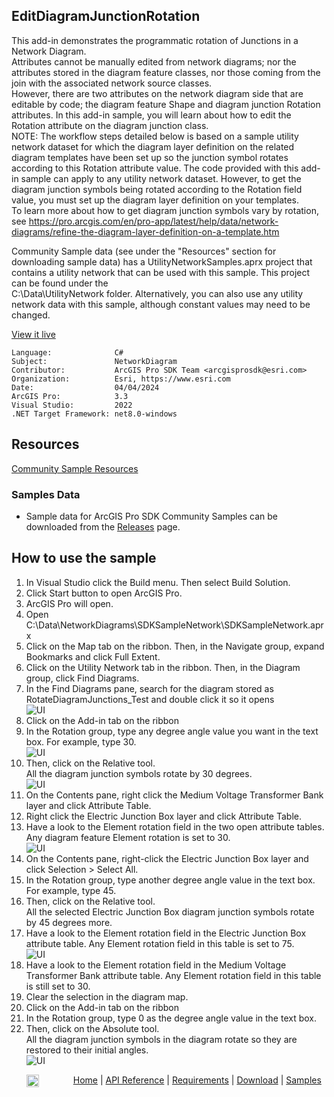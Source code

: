 ## EditDiagramJunctionRotation

<!-- TODO: Write a brief abstract explaining this sample -->
This add-in demonstrates the programmatic rotation of Junctions in a Network Diagram.  
Attributes cannot be manually edited from network diagrams; nor the attributes stored in the diagram feature classes, nor those coming from the join with the associated network source classes.  
However, there are two attributes on the network diagram side that are editable by code; the diagram feature Shape and diagram junction Rotation attributes. In this add-in sample, you will learn about how to edit the Rotation attribute on the diagram junction class.  
NOTE: The workflow steps detailed below is based on a sample utility network dataset for which the diagram layer definition on the related diagram templates have been set up so the junction symbol rotates according to this Rotation attribute value. The code provided with this add-in sample can apply to any utility network dataset. However, to get the diagram junction symbols being rotated according to the Rotation field value, you must set up the diagram layer definition on your templates.  
To learn more about how to get diagram junction symbols vary by rotation, see https://pro.arcgis.com/en/pro-app/latest/help/data/network-diagrams/refine-the-diagram-layer-definition-on-a-template.htm  
   
Community Sample data (see under the "Resources" section for downloading sample data) has a UtilityNetworkSamples.aprx  project that contains a utility network that can be used with this sample.  This project can be found under the   
C:\Data\UtilityNetwork folder. Alternatively, you can also use any utility network data with this sample, although constant  values may need to be changed.  
  


<a href="https://pro.arcgis.com/en/pro-app/sdk/" target="_blank">View it live</a>

<!-- TODO: Fill this section below with metadata about this sample-->
```
Language:              C#
Subject:               NetworkDiagram
Contributor:           ArcGIS Pro SDK Team <arcgisprosdk@esri.com>
Organization:          Esri, https://www.esri.com
Date:                  04/04/2024
ArcGIS Pro:            3.3
Visual Studio:         2022
.NET Target Framework: net8.0-windows
```

## Resources

[Community Sample Resources](https://github.com/Esri/arcgis-pro-sdk-community-samples#resources)

### Samples Data

* Sample data for ArcGIS Pro SDK Community Samples can be downloaded from the [Releases](https://github.com/Esri/arcgis-pro-sdk-community-samples/releases) page.  

## How to use the sample
<!-- TODO: Explain how this sample can be used. To use images in this section, create the image file in your sample project's screenshots folder. Use relative url to link to this image using this syntax: ![My sample Image](FacePage/SampleImage.png) -->
1. In Visual Studio click the Build menu.  Then select Build Solution.
2. Click Start button to open ArcGIS Pro.    
3. ArcGIS Pro will open.    
4. Open C:\Data\NetworkDiagrams\SDKSampleNetwork\SDKSampleNetwork.aprx  
5. Click on the Map tab on the ribbon. Then, in the Navigate group, expand Bookmarks and click Full Extent.  
6. Click on the Utility Network tab in the ribbon. Then, in the Diagram group, click Find Diagrams.  
7. In the Find Diagrams pane, search for the diagram stored as RotateDiagramJunctions_Test and double click it so it opens  
    ![UI](Screenshots/EditDiagramJunctionRotation1.png)  
8. Click on the Add-in tab on the ribbon    
9. In the Rotation group, type any degree angle value you want in the text box. For example, type 30.  
    ![UI](Screenshots/EditDiagramJunctionRotation2.png)  
10. Then, click on the Relative tool.  
 All the diagram junction symbols rotate by 30 degrees.  
    ![UI](Screenshots/EditDiagramJunctionRotation3.png)  
11. On the Contents pane, right click the Medium Voltage Transformer Bank layer and click Attribute Table.  
12. Right click the Electric Junction Box layer and click Attribute Table.  
13. Have a look to the Element rotation field in the two open attribute tables. Any diagram feature Element rotation is set to 30.  
    ![UI](Screenshots/EditDiagramJunctionRotation4.png)  
14. On the Contents pane, right-click the Electric Junction Box layer and click Selection > Select All.  
15. In the Rotation group, type another degree angle value in the text box. For example, type 45.  
16. Then, click on the Relative tool.  
All the selected Electric Junction Box diagram junction symbols rotate by 45 degrees more.  
17. Have a look to the Element rotation field in the Electric Junction Box attribute table. Any Element rotation field in this table is set to 75.  
    ![UI](Screenshots/EditDiagramJunctionRotation5.png)  
18. Have a look to the Element rotation field in the Medium Voltage Transformer Bank attribute table. Any Element rotation field in this table is still set to 30.  
19. Clear the selection in the diagram map.  
20. Click on the Add-in tab on the ribbon    
21. In the Rotation group, type 0 as the degree angle value in the text box.  
22. Then, click on the Absolute tool.  
All the diagram junction symbols in the diagram rotate so they are restored to their initial angles.  
    ![UI](Screenshots/EditDiagramJunctionRotation6.png)  
  

<!-- End -->

&nbsp;&nbsp;&nbsp;&nbsp;&nbsp;&nbsp;<img src="https://esri.github.io/arcgis-pro-sdk/images/ArcGISPro.png"  alt="ArcGIS Pro SDK for Microsoft .NET Framework" height = "20" width = "20" align="top"  >
&nbsp;&nbsp;&nbsp;&nbsp;&nbsp;&nbsp;&nbsp;&nbsp;&nbsp;&nbsp;&nbsp;&nbsp;
[Home](https://github.com/Esri/arcgis-pro-sdk/wiki) | <a href="https://pro.arcgis.com/en/pro-app/latest/sdk/api-reference" target="_blank">API Reference</a> | [Requirements](https://github.com/Esri/arcgis-pro-sdk/wiki#requirements) | [Download](https://github.com/Esri/arcgis-pro-sdk/wiki#installing-arcgis-pro-sdk-for-net) | <a href="https://github.com/esri/arcgis-pro-sdk-community-samples" target="_blank">Samples</a>
